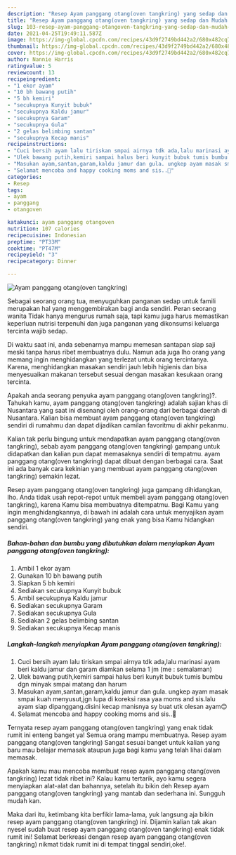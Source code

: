 ```yaml
---
description: "Resep Ayam panggang otang(oven tangkring) yang sedap dan Mudah Dibuat"
title: "Resep Ayam panggang otang(oven tangkring) yang sedap dan Mudah Dibuat"
slug: 103-resep-ayam-panggang-otangoven-tangkring-yang-sedap-dan-mudah-dibuat
date: 2021-04-25T19:49:11.587Z
image: https://img-global.cpcdn.com/recipes/43d9f2749bd442a2/680x482cq70/ayam-panggang-otangoven-tangkring-foto-resep-utama.jpg
thumbnail: https://img-global.cpcdn.com/recipes/43d9f2749bd442a2/680x482cq70/ayam-panggang-otangoven-tangkring-foto-resep-utama.jpg
cover: https://img-global.cpcdn.com/recipes/43d9f2749bd442a2/680x482cq70/ayam-panggang-otangoven-tangkring-foto-resep-utama.jpg
author: Nannie Harris
ratingvalue: 5
reviewcount: 13
recipeingredient:
- "1 ekor ayam"
- "10 bh bawang putih"
- "5 bh kemiri"
- "secukupnya Kunyit bubuk"
- "secukupnya Kaldu jamur"
- "secukupnya Garam"
- "secukupnya Gula"
- "2 gelas belimbing santan"
- "secukupnya Kecap manis"
recipeinstructions:
- "Cuci bersih ayam lalu tiriskan smpai airnya tdk ada,lalu marinasi ayam beri kaldu jamur dan garam diamkan selama 1 jm (me : semalaman)"
- "Ulek bawang putih,kemiri sampai halus beri kunyit bubuk tumis bumbu dgn minyak smpai matang dan harum"
- "Masukan ayam,santan,garam,kaldu jamur dan gula. ungkep ayam masak smpai kuah menyusut,jgn lupa di koreksi rasa yaa moms and sis.lalu ayam siap dipanggang.disini kecap manisnya sy buat utk olesan ayam😊"
- "Selamat mencoba and happy cooking moms and sis..🤗"
categories:
- Resep
tags:
- ayam
- panggang
- otangoven

katakunci: ayam panggang otangoven 
nutrition: 107 calories
recipecuisine: Indonesian
preptime: "PT33M"
cooktime: "PT47M"
recipeyield: "3"
recipecategory: Dinner

---
```



![Ayam panggang otang(oven tangkring)](https://img-global.cpcdn.com/recipes/43d9f2749bd442a2/680x482cq70/ayam-panggang-otangoven-tangkring-foto-resep-utama.jpg)

Sebagai seorang orang tua, menyuguhkan panganan sedap untuk famili merupakan hal yang menggembirakan bagi anda sendiri. Peran seorang  wanita Tidak hanya mengurus rumah saja, tapi kamu juga harus memastikan keperluan nutrisi terpenuhi dan juga panganan yang dikonsumsi keluarga tercinta wajib sedap.

Di waktu  saat ini, anda sebenarnya mampu memesan santapan siap saji meski tanpa harus ribet membuatnya dulu. Namun ada juga lho orang yang memang ingin menghidangkan yang terlezat untuk orang tercintanya. Karena, menghidangkan masakan sendiri jauh lebih higienis dan bisa menyesuaikan makanan tersebut sesuai dengan masakan kesukaan orang tercinta. 



Apakah anda seorang penyuka ayam panggang otang(oven tangkring)?. Tahukah kamu, ayam panggang otang(oven tangkring) adalah sajian khas di Nusantara yang saat ini disenangi oleh orang-orang dari berbagai daerah di Nusantara. Kalian bisa membuat ayam panggang otang(oven tangkring) sendiri di rumahmu dan dapat dijadikan camilan favoritmu di akhir pekanmu.

Kalian tak perlu bingung untuk mendapatkan ayam panggang otang(oven tangkring), sebab ayam panggang otang(oven tangkring) gampang untuk didapatkan dan kalian pun dapat memasaknya sendiri di tempatmu. ayam panggang otang(oven tangkring) dapat dibuat dengan berbagai cara. Saat ini ada banyak cara kekinian yang membuat ayam panggang otang(oven tangkring) semakin lezat.

Resep ayam panggang otang(oven tangkring) juga gampang dihidangkan, lho. Anda tidak usah repot-repot untuk membeli ayam panggang otang(oven tangkring), karena Kamu bisa membuatnya ditempatmu. Bagi Kamu yang ingin menghidangkannya, di bawah ini adalah cara untuk menyajikan ayam panggang otang(oven tangkring) yang enak yang bisa Kamu hidangkan sendiri.

<!--inarticleads1-->

##### Bahan-bahan dan bumbu yang dibutuhkan dalam menyiapkan Ayam panggang otang(oven tangkring):

1. Ambil 1 ekor ayam
1. Gunakan 10 bh bawang putih
1. Siapkan 5 bh kemiri
1. Sediakan secukupnya Kunyit bubuk
1. Ambil secukupnya Kaldu jamur
1. Sediakan secukupnya Garam
1. Sediakan secukupnya Gula
1. Sediakan 2 gelas belimbing santan
1. Sediakan secukupnya Kecap manis




<!--inarticleads2-->

##### Langkah-langkah menyiapkan Ayam panggang otang(oven tangkring):

1. Cuci bersih ayam lalu tiriskan smpai airnya tdk ada,lalu marinasi ayam beri kaldu jamur dan garam diamkan selama 1 jm (me : semalaman)
1. Ulek bawang putih,kemiri sampai halus beri kunyit bubuk tumis bumbu dgn minyak smpai matang dan harum
1. Masukan ayam,santan,garam,kaldu jamur dan gula. ungkep ayam masak smpai kuah menyusut,jgn lupa di koreksi rasa yaa moms and sis.lalu ayam siap dipanggang.disini kecap manisnya sy buat utk olesan ayam😊
1. Selamat mencoba and happy cooking moms and sis..🤗




Ternyata resep ayam panggang otang(oven tangkring) yang enak tidak rumit ini enteng banget ya! Semua orang mampu membuatnya. Resep ayam panggang otang(oven tangkring) Sangat sesuai banget untuk kalian yang baru mau belajar memasak ataupun juga bagi kamu yang telah lihai dalam memasak.

Apakah kamu mau mencoba membuat resep ayam panggang otang(oven tangkring) lezat tidak ribet ini? Kalau kamu tertarik, ayo kamu segera menyiapkan alat-alat dan bahannya, setelah itu bikin deh Resep ayam panggang otang(oven tangkring) yang mantab dan sederhana ini. Sungguh mudah kan. 

Maka dari itu, ketimbang kita berfikir lama-lama, yuk langsung aja bikin resep ayam panggang otang(oven tangkring) ini. Dijamin kalian tak akan nyesel sudah buat resep ayam panggang otang(oven tangkring) enak tidak rumit ini! Selamat berkreasi dengan resep ayam panggang otang(oven tangkring) nikmat tidak rumit ini di tempat tinggal sendiri,oke!.


